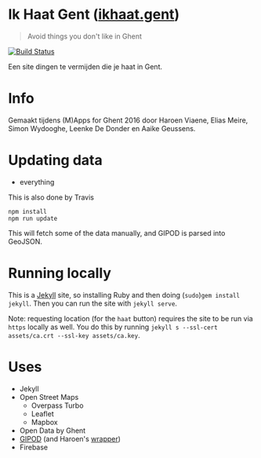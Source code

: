 # Ik Haat Gent ([ikhaat.gent](https://ikhaat.gent))
> Avoid things you don't like in Ghent

[![Build Status](https://travis-ci.org/FCCghent/ikhaat.svg?branch=gh-pages)](https://travis-ci.org/FCCghent/ikhaat)

Een site dingen te vermijden die je haat in Gent.

# Info

Gemaakt tijdens (M)Apps for Ghent 2016 door Haroen Viaene, Elias Meire, Simon Wydooghe, Leenke De Donder en Aaike Geussens.

# Updating data

* everything

This is also done by Travis

```
npm install
npm run update
```

This will fetch some of the data manually, and GIPOD is parsed into GeoJSON.

# Running locally

This is a [Jekyll](https://jekyllrb.com) site, so installing Ruby and then doing (`sudo`)`gem install jekyll`. Then you can run the site with `jekyll serve`.

Note: requesting location (for the `haat` button) requires the site to be run via `https` locally as well. You do this by running `jekyll s --ssl-cert assets/ca.crt --ssl-key assets/ca.key`.

# Uses

* Jekyll
* Open Street Maps
  * Overpass Turbo
  * Leaflet
  * Mapbox
* Open Data by Ghent
* [GIPOD](http://gipod.api.agiv.be/#!index.md) (and Haroen's [wrapper](https://github.com/haroenv/gipod-to-geojson))
* Firebase
